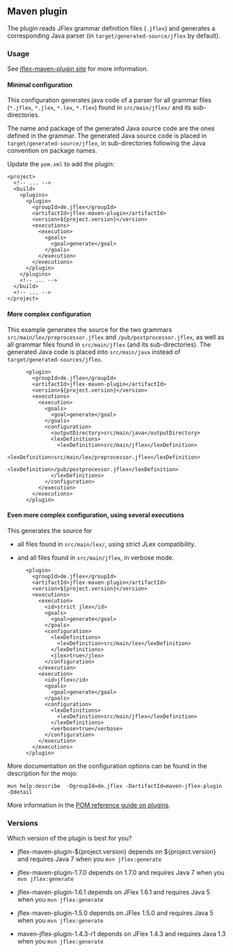 Maven plugin
------------
 
The plugin reads JFlex grammar definition files (`.jflex`) and
generates a corresponding Java parser 
(in `target/generated-source/jflex` by default).

### Usage

See [jflex-maven-plugin site](http://jflex-de.github.io/jflex-web/jflex-maven-plugin/plugin-info.html)
for more information.

#### Minimal configuration

This configuration generates java code of a parser
for all grammar files (`*.jflex`, `*.jlex`, `*.lex`, `*.flex`) 
found in  `src/main/jflex/`
and its sub-directories.

The name and package of the generated Java source code are the ones defined in the grammar.
The generated Java source code is placed in `target/generated-source/jflex`,
in sub-directories following the Java convention on package names.


Update the `pom.xml` to add the plugin:

```
<project>
  <!-- ... -->
  <build>
    <plugins>
      <plugin>
        <groupId>de.jflex</groupId>
        <artifactId>jflex-maven-plugin</artifactId>
        <version>${project.version}</version>
        <executions>
          <execution>
            <goals>
              <goal>generate</goal>
            </goals>
          </execution>
        </executions>
      </plugin>
    </plugins>
    <!-- ... -->
  </build>
  <!-- ... -->
</project>
```

#### More complex configuration

This example generates the source for the two grammars 
`src/main/lex/preprocessor.jflex` and `/pub/postprocessor.jflex`,
as well as all grammar files found in  `src/main/jflex` (and its sub-directories).
The generated Java code is placed into `src/main/java` instead of
`target/generated-sources/jflex`.

```
      <plugin>
        <groupId>de.jflex</groupId>
        <artifactId>jflex-maven-plugin</artifactId>
        <version>${project.version}</version>
        <executions>
          <execution>
            <goals>
              <goal>generate</goal>
            </goals>
            <configuration>
              <outputDirectory>src/main/java</outputDirectory>
              <lexDefinitions>
                <lexDefinition>src/main/jflex</lexDefinition>
                <lexDefinition>src/main/lex/preprocessor.jflex</lexDefinition>
                <lexDefinition>/pub/postprocessor.jflex</lexDefinition>
              </lexDefinitions>
            </configuration>
          </execution>
        </executions>
      </plugin>
```

#### Even more complex configuration, using several executions

This generates the source for 

* all files found in 
`src/main/lex/`, using strict JLex compatibility.

* and all files found in 
 `src/main/jflex`, in verbose mode.

```
      <plugin>
        <groupId>de.jflex</groupId>
        <artifactId>jflex-maven-plugin</artifactId>
        <version>${project.version}</version>
        <executions>
          <execution>
            <id>strict jlex</id>
            <goals>
              <goal>generate</goal>
            </goals>
            <configuration>
              <lexDefinitions>
                <lexDefinition>src/main/lex</lexDefinition>
              </lexDefinitions>
              <jlex>true</jlex>
            </configuration>
          </execution>
          <execution>
            <id>jflex</id>
            <goals>
              <goal>generate</goal>
            </goals>
            <configuration>
              <lexDefinitions>
                <lexDefinition>src/main/jflex</lexDefinition>
              </lexDefinitions>
              <verbose>true</verbose>
            </configuration>
          </execution>
        </executions>
      </plugin>
```
      
More documentation on the configuration options can be found 
in the description for the mojo:
```
mvn help:describe  -DgroupId=de.jflex -DartifactId=maven-jflex-plugin -Ddetail
```
  
More information in the [POM reference guide on plugins](http://maven.apache.org/pom.html#Plugins).


### Versions

Which version of the plugin is best for you?

  * jflex-maven-plugin-${project.version} depends on ${project.version}
    and requires Java 7 when you `mvn jflex:generate`

  * jflex-maven-plugin-1.7.0 depends on 1.7.0
    and requires Java 7 when you `mvn jflex:generate`

  * jflex-maven-plugin-1.6.1 depends on JFlex 1.6.1
    and requires Java 5 when you `mvn jflex:generate`

  * jflex-maven-plugin-1.5.0 depends on JFlex 1.5.0
    and requires Java 5 when you `mvn jflex:generate`

  * maven-jflex-plugin-1.4.3-r1 depends on JFlex 1.4.3
    and requires Java 1.3 when you `mvn jflex:generate`

